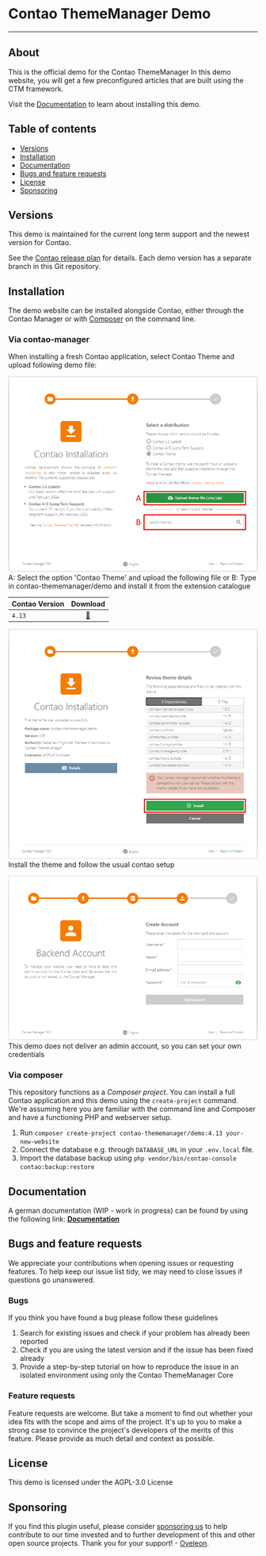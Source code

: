 # Contao ThemeManager Demo
____

## About

This is the official demo for the Contao ThemeManager
In this demo website, you will get a few preconfigured articles that are built using the CTM framework.

Visit the [Documentation][docs] to learn about installing this demo.

## Table of contents

- [Versions](#versions)
- [Installation](#installation)
- [Documentation](#documentation)
- [Bugs and feature requests](#bugs-and-feature-requests)
- [License](#license)
- [Sponsoring](#sponsoring)

## Versions
This demo is maintained for the current long term support and the newest version for Contao.

See the [Contao release plan][contao-releaseplan] for details. Each demo version has a separate branch in this Git 
repository.

## Installation
The demo website can be installed alongside Contao, either through the Contao Manager or with [Composer][composer] on 
the command line.

### Via contao-manager
When installing a fresh Contao application, select Contao Theme and upload following demo file:

![Select the contao theme option and upload the file](/docs/_images/install/cm/selectTheme.png "Select Theme")
A: Select the option 'Contao Theme' and upload the following file
or
B: Type in contao-thememanager/demo and install it from the extension catalogue

| Contao Version |             Download              |
|----------------|:---------------------------------:|
| `4.13`         | [💾](/docs/demo/ctm-demo_413.zip) |


![Check the dependencies and install the theme](/docs/_images/install/cm/dependencies.png "Composer dependencies")
Install the theme and follow the usual contao setup


![This demo does not have an admin account thus you can create one in the setup wizard](/docs/_images/install/cm/account.png "Creating an account")
This demo does not deliver an admin account, so you can set your own credentials


### Via composer
This repository functions as a _Composer project_. You can install a full Contao application and this demo using the 
`create-project` command. We're assuming here you are familiar with the command line and Composer and have a functioning 
PHP and webserver setup.

1. Run `composer create-project contao-thememanager/demo:4.13 your-new-website`
2. Connect the database e.g. through `DATABASE_URL` in your `.env.local` file.
3. Import the database backup using `php vendor/bin/contao-console contao:backup:restore`

## Documentation
A german documentation (WIP - work in progress) can be found by using the following link:
<a title="Documentation" href="https://docs.contao-thememanager.com"><strong>Documentation </strong></a>

## Bugs and feature requests
We appreciate your contributions when opening issues or requesting features. To help keep our issue list tidy, we may 
need to close issues if questions go unanswered.

### Bugs
If you think you have found a bug please follow these guidelines
1. Search for existing issues and check if your problem has already been reported
2. Check if you are using the latest version and if the issue has been fixed already
3. Provide a step-by-step tutorial on how to reproduce the issue in an isolated environment using only the Contao 
ThemeManager Core

### Feature requests
Feature requests are welcome. But take a moment to find out whether your idea fits with the scope and aims of the 
project. It's up to you to make a strong case to convince the project's developers of the merits of this feature. Please 
provide as much detail and context as possible.

## License
This demo is licensed under the AGPL-3.0 License

## Sponsoring
If you find this plugin useful, please consider [sponsoring us][sponsor] to help contribute to our time invested and to 
further development of this and other open source projects. 
Thank you for your support! - [Oveleon](https://www.oveleon.de).

[docs]: https://docs.contao-thememanager.com
[composer]: https://getcomposer.org
[contao-releaseplan]: https://to.contao.org/release-plan
[sponsor]: https://github.com/sponsors/oveleon
